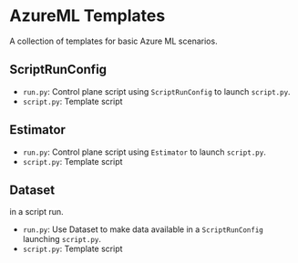 # AzureML Templates

A collection of templates for basic Azure ML scenarios.

## ScriptRunConfig

- `run.py`: Control plane script using `ScriptRunConfig` to launch `script.py`.
- `script.py`: Template script

## Estimator

- `run.py`: Control plane script using `Estimator` to launch `script.py`.
- `script.py`: Template script

## Dataset

 in a script run.

- `run.py`: Use Dataset to make data available in a `ScriptRunConfig` launching `script.py`.
- `script.py`: Template script
